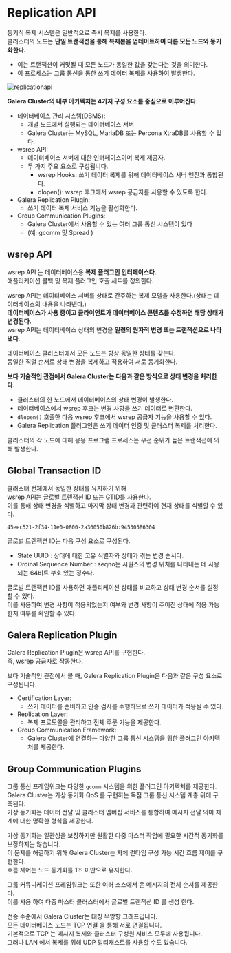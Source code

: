 # Replication API 
 
동기식 복제 시스템은 일반적으로 즉시 복제를 사용한다.      
클러스터의 노드는 **단일 트랜잭션을 통해 복제본을 업데이트하여 다른 모든 노드와 동기화한다.**      
  
* 이는 트랜잭션이 커밋될 때 모든 노드가 동일한 값을 갖는다는 것을 의미한다.      
* 이 프로세스는 그룹 통신을 통한 쓰기 데이터 복제를 사용하여 발생한다.   

![replicationapi](https://user-images.githubusercontent.com/50267433/165106959-e801fd3f-ca33-4654-9502-a3dbb48f0cd7.png)

**Galera Cluster의 내부 아키텍처는 4가지 구성 요소를 중심으로 이루어진다.**      

* 데이터베이스 관리 시스템(DBMS):   
    * 개별 노드에서 실행되는 데이터베이스 서버
    * Galera Cluster는 MySQL, MariaDB 또는 Percona XtraDB를 사용할 수 있다.    
* wsrep API: 
    * 데이터베이스 서버에 대한 인터페이스이며 복제 제공자. 
    * 두 가지 주요 요소로 구성됩니다.
        * wsrep Hooks: 쓰기 데이터 복제를 위해 데이터베이스 서버 엔진과 통합된다.
        * dlopen(): wsrep 후크에서 wsrep 공급자를 사용할 수 있도록 한다.
* Galera Replication Plugin:  
    * 쓰기 데이터 복제 서비스 기능을 활성화한다.   
* Group Communication Plugins: 
    * Galera Cluster에서 사용할 수 있는 여러 그룹 통신 시스템이 있다
    * (예: gcomm 및 Spread )  

## wsrep API

wsrep API 는 데이터베이스용 **복제 플러그인 인터페이스다.**    
애플리케이션 콜백 및 복제 플러그인 호출 세트를 정의한다.   

wsrep API는 데이터베이스 서버를 상태로 간주하는 복제 모델을 사용한다.(상태는 데이터베이스의 내용을 나타낸다.)    
**데이터베이스가 사용 중이고 클라이언트가 데이터베이스 콘텐츠를 수정하면 해당 상태가 변경된다.**          
wsrep API는 데이터베이스 상태의 변경을 **일련의 원자적 변경 또는 트랜잭션으로 나타낸다.**      
      
데이터베이스 클러스터에서 모든 노드는 항상 동일한 상태를 갖는다.            
동일한 직렬 순서로 상태 변경을 복제하고 적용하여 서로 동기화한다.        
   
**보다 기술적인 관점에서 Galera Cluster는 다음과 같은 방식으로 상태 변경을 처리한다.**         
* 클러스터의 한 노드에서 데이터베이스의 상태 변경이 발생한다.   
* 데이터베이스에서 wsrep 후크는 변경 사항을 쓰기 데이터로 변환한다.  
* `dlopen()` 호출한 다음 wsrep 후크에서 wsrep 공급자 기능을 사용할 수 있다.  
* Galera Replication 플러그인은 쓰기 데이터 인증 및 클러스터 복제를 처리한다.  

클러스터의 각 노드에 대해 응용 프로그램 프로세스는 우선 순위가 높은 트랜잭션에 의해 발생한다.   

## Global Transaction ID
 
클러스터 전체에서 동일한 상태를 유지하기 위해        
wsrep API는 글로벌 트랜잭션 ID 또는 GTID를 사용한다.        
이를 통해 상태 변경을 식별하고 마지막 상태 변경과 관련하여 현재 상태를 식별할 수 있다.      

```
45eec521-2f34-11e0-0800-2a36050b826b:94530586304
```
글로벌 트랜잭션 ID는 다음 구성 요소로 구성된다.    
   
* State UUID : 상태에 대한 고유 식별자와 상태가 겪는 변경 순서다.     
* Ordinal Sequence Number : seqno는 시퀀스의 변경 위치를 나타내는 데 사용되는 64비트 부호 있는 정수다.   
     
글로벌 트랜잭션 ID를 사용하면 애플리케이션 상태를 비교하고 상태 변경 순서를 설정할 수 있다.      
이를 사용하여 변경 사항이 적용되었는지 여부와 변경 사항이 주어진 상태에 적용 가능한지 여부를 확인할 수 있다.   

## Galera Replication Plugin
   
Galera Replication Plugin은 wsrep API를 구현한다.         
즉, wsrep 공급자로 작동한다.        
  
보다 기술적인 관점에서 볼 때, Galera Replication Plugin은 다음과 같은 구성 요소로 구성됩니다.   

* Certification Layer: 
    * 쓰기 데이터를 준비하고 인증 검사를 수행하므로 쓰기 데이터가 적용될 수 있다.
* Replication Layer: 
    * 복제 프로토콜을 관리하고 전체 주문 기능을 제공한다.
* Group Communication Framework: 
    * Galera Cluster에 연결하는 다양한 그룹 통신 시스템을 위한 플러그인 아키텍처를 제공한다.

## Group Communication Plugins  

그룹 통신 프레임워크는 다양한 `gcomm` 시스템을 위한 플러그인 아키텍처를 제공한다.     
Galera Cluster는 가상 동기화 QoS 를 구현하는 독점 그룹 통신 시스템 계층 위에 구축된다.      
가상 동기화는 데이터 전달 및 클러스터 멤버십 서비스를 통합하여 메시지 전달 의미 체계에 대한 명확한 형식을 제공한다.   
    
가상 동기화는 일관성을 보장하지만 원활한 다중 마스터 작업에 필요한 시간적 동기화를 보장하지는 않습니다.      
이 문제를 해결하기 위해 Galera Cluster는 자체 런타임 구성 가능 시간 흐름 제어를 구현한다.       
흐름 제어는 노드 동기화를 1초 미만으로 유지한다.     
  
그룹 커뮤니케이션 프레임워크는 또한 여러 소스에서 온 메시지의 전체 순서를 제공한다.       
이를 사용 하여 다중 마스터 클러스터에서 글로벌 트랜잭션 ID 를 생성 한다.

전송 수준에서 Galera Cluster는 대칭 무방향 그래프입니다.    
모든 데이터베이스 노드는 TCP 연결 을 통해 서로 연결됩니다.    
기본적으로 TCP 는 메시지 복제와 클러스터 구성원 서비스 모두에 사용됩니다.    
그러나 LAN 에서 복제를 위해 UDP 멀티캐스트를 사용할 수도 있습니다.

